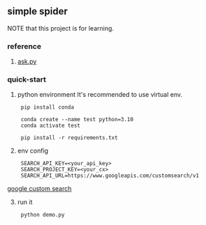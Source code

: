 ## simple spider

NOTE that this project is for learning.

### reference

1. [ask.py](https://github.com/pengfeng/ask.py?tab=readme-ov-file)

### quick-start

1. python environment
   It's recommended to use virtual env.

   ``` shell
    pip install conda

    conda create --name test python=3.10
    conda activate test

    pip install -r requirements.txt
   ```
2. env config
   ```
    SEARCH_API_KEY=<your_api_key>
    SEARCH_PROJECT_KEY=<your_cx>
    SEARCH_API_URL=https://www.googleapis.com/customsearch/v1
   ```

[google custom search](https://developers.google.com/custom-search/v1/overview?hl=zh-cn)

3. run it
   ``` shell
    python demo.py
   ```